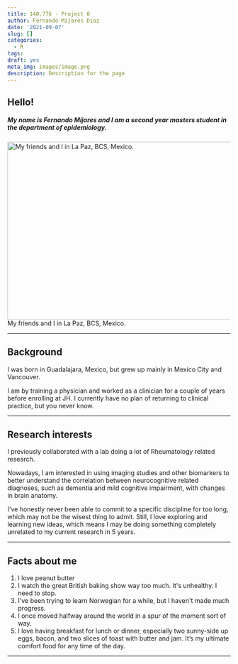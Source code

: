 ```yaml
---
title: 140.776 - Project 0
author: Fernando Mijares Diaz
date: '2021-09-07'
slug: []
categories:
  - R
tags:
draft: yes
meta_img: images/image.png
description: Description for the page
---
```


## Hello!

##### My name is Fernando Mijares and I am a second year masters student in the department of epidemiology. 

<img src="/./home_files/1b4dd7d8-0864-4a5f-be8f-d9a5240401ea.JPG" alt="My friends and I in La Paz, BCS, Mexico." width="600px" height="400px"/>
My friends and I in La Paz, BCS, Mexico. 

---

## Background

I was born in Guadalajara, Mexico, but grew up mainly in Mexico City and Vancouver. 

I am by training a physician and worked as a clinician for a couple of years before enrolling at JH. I currently have no plan of returning to clinical practice, but you never know.

---

## Research interests

I previously collaborated with a lab doing a lot of Rheumatology related research. 

Nowadays, I am interested in using imaging studies and other biomarkers to better understand the correlation between neurocognitive related diagnoses, such as dementia and mild cognitive impairment, with changes in brain anatomy.

I've honestly never been able to commit to a specific discipline for too long, which may not be the wisest thing to admit. Still, I love exploring and learning new ideas, which means I may be doing something completely unrelated to my current research in 5 years. 

---

## Facts about me

1. I love peanut butter
2. I watch the great British baking show way too much. It's unhealthy. I need to stop. 
3. I've been trying to learn Norwegian for a while, but I haven't made much progress. 
4. I once moved halfway around the world in a spur of the moment sort of way.  
5. I love having breakfast for lunch or dinner, especially two sunny-side up eggs, bacon, and two slices of toast with butter and jam. It’s my ultimate comfort food for any time of the day.

---